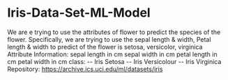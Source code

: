 # Iris-Data-Set-ML-Model
We are e trying to use the attributes of flower to predict the species of the flower. Specifically, we are trying to use the sepal length &amp; width, Petal length &amp; width to predict of the flower is setosa, versicolor, virginica  Attribute Information:  sepal length in cm sepal width in cm petal length in cm petal width in cm class: -- Iris Setosa -- Iris Versicolour -- Iris Virginica  Repository: https://archive.ics.uci.edu/ml/datasets/iris
